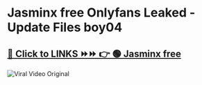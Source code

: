 
 # Jasminx free Onlyfans Leaked - Update Files boy04

## <h2><a href="https://clipsfans.com/Jasminx_free&ref=git">🔗 Click to LINKS ⏩⏩ 👉 🟢 Jasminx free </a></h2>

<a href="https://clipsfans.com/Jasminx_free&ref=git" rel="nofollow" data-target="animated-image.originalLink"><img src="https://i.ibb.co.com/xMMVF88/686577567.gif" alt="Viral Video Original" style="max-width: 100%; display: inline-block;" data-target="animated-image.originalImage"></a>

